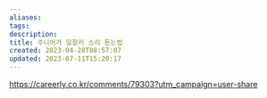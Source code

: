 ```yaml
---
aliases: 
tags: 
description:
title: 주니어가 일잘러 소리 듣는법
created: 2023-04-28T08:57:07
updated: 2023-07-11T15:20:17
---
```

https://careerly.co.kr/comments/79303?utm_campaign=user-share